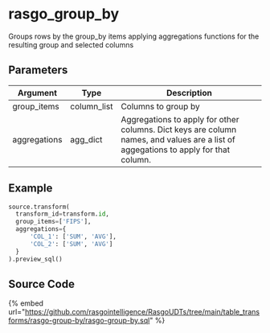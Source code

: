 

# rasgo_group_by

Groups rows by the group_by items applying aggregations functions for the resulting group and selected columns

## Parameters

|   Argument   |    Type     |                                                             Description                                                             |
| ------------ | ----------- | ----------------------------------------------------------------------------------------------------------------------------------- |
| group_items  | column_list | Columns to group by                                                                                                                 |
| aggregations | agg_dict    | Aggregations to apply for other columns. Dict keys are column names, and values are a list of aggegations to apply for that column. |


## Example

```python
source.transform(
  transform_id=transform.id,
  group_items=['FIPS'],
  aggregations={
      'COL_1': ['SUM', 'AVG'],
      'COL_2': ['SUM', 'AVG']
  }
).preview_sql()
```

## Source Code

{% embed url="https://github.com/rasgointelligence/RasgoUDTs/tree/main/table_transforms/rasgo-group-by/rasgo-group-by.sql" %}

